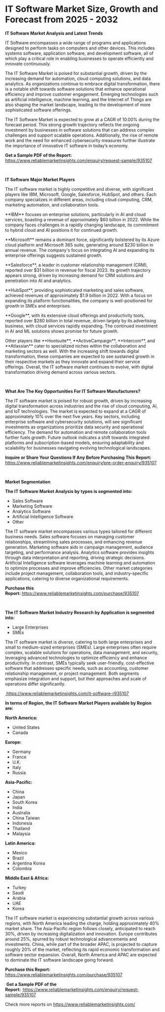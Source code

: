 <p><h1>IT Software Market Size, Growth and Forecast from 2025 - 2032</h1></p><p><strong>IT Software Market Analysis and Latest Trends</strong></p>
<p><p>IT Software encompasses a wide range of programs and applications designed to perform tasks on computers and other devices. This includes systems software, application software, and development software, all of which play a critical role in enabling businesses to operate efficiently and innovate continuously.</p><p>The IT Software Market is poised for substantial growth, driven by the increasing demand for automation, cloud computing solutions, and data analytics. As organizations continue to embrace digital transformation, there is a notable shift towards software solutions that enhance operational efficiency and improve customer engagement. Emerging technologies such as artificial intelligence, machine learning, and the Internet of Things are also shaping the market landscape, leading to the development of more sophisticated software offerings.</p><p>The IT Software Market is expected to grow at a CAGR of 10.00% during the forecast period. This strong growth trajectory reflects the ongoing investment by businesses in software solutions that can address complex challenges and support scalable operations. Additionally, the rise of remote work and the need for enhanced cybersecurity measures further illustrate the importance of innovative IT software in today’s economy.</p></p>
<p><strong>Get a Sample PDF of the Report:&nbsp;</strong> <a href="https://www.reliablemarketinsights.com/enquiry/request-sample/935107?utm_campaign=2475&utm_medium=2&utm_source=Github&utm_content=ia&utm_term=05032025&utm_id=it-software">https://www.reliablemarketinsights.com/enquiry/request-sample/935107</a></p>
<p>&nbsp;</p>
<p><strong>IT Software Major Market Players</strong></p>
<p><p>The IT software market is highly competitive and diverse, with significant players like IBM, Microsoft, Google, Salesforce, HubSpot, and others. Each company specializes in different areas, including cloud computing, CRM, marketing automation, and collaboration tools.</p><p>**IBM** focuses on enterprise solutions, particularly in AI and cloud services, boasting a revenue of approximately $60 billion in 2022. While the company faces challenges in a rapidly changing landscape, its commitment to hybrid cloud and AI positions it for continued growth.</p><p>**Microsoft** remains a dominant force, significantly bolstered by its Azure cloud platform and Microsoft 365 suite, generating around $230 billion in annual revenue. The company's focus on integrating AI and expanding its enterprise offerings suggests sustained growth.</p><p>**Salesforce**, a leader in customer relationship management (CRM), reported over $31 billion in revenue for fiscal 2023. Its growth trajectory appears strong, driven by increasing demand for CRM solutions and penetration into AI and analytics.</p><p>**HubSpot**, providing sophisticated marketing and sales software, achieved revenues of approximately $1.9 billion in 2022. With a focus on expanding its platform functionalities, the company is well-positioned for growth in SMEs and enterprises.</p><p>**Google**, with its extensive cloud offerings and productivity tools, reported over $280 billion in total revenue, driven largely by its advertising business, with cloud services rapidly expanding. The continued investment in AI and ML solutions shows promise for future growth.</p><p>Other players like **Hootsuite**, **ActiveCampaign**, **Intercom**, and **Atlassian** cater to specialized niches within the collaboration and marketing sectors as well. With the increasing shift towards digital transformation, these companies are expected to see sustained growth in their respective markets as they innovate and expand their service offerings. Overall, the IT software market continues to evolve, with digital transformation driving demand across various sectors.</p></p>
<p>&nbsp;</p>
<p><strong>What Are The Key Opportunities For IT Software Manufacturers?</strong></p>
<p><p>The IT software market is poised for robust growth, driven by increasing digital transformation across industries and the rise of cloud computing, AI, and IoT technologies. The market is expected to expand at a CAGR of approximately 10% over the next five years. Key sectors, including enterprise software and cybersecurity solutions, will see significant investments as organizations prioritize data security and operational efficiency. The demand for automation and remote collaboration tools further fuels growth. Future outlook indicates a shift towards integrated platforms and subscription-based models, ensuring adaptability and scalability for businesses navigating evolving technological landscapes.</p></p>
<p><strong>Inquire or Share Your Questions If Any Before Purchasing This Report:</strong> <a href="https://www.reliablemarketinsights.com/enquiry/pre-order-enquiry/935107?utm_campaign=2475&utm_medium=2&utm_source=Github&utm_content=ia&utm_term=05032025&utm_id=it-software">https://www.reliablemarketinsights.com/enquiry/pre-order-enquiry/935107</a></p>
<p>&nbsp;</p>
<p><strong>Market Segmentation</strong></p>
<p><strong>The IT Software Market Analysis by types is segmented into:</strong></p>
<p><ul><li>Sales Software</li><li>Marketing Software</li><li>Analytics Software</li><li>Artificial Intelligence Software</li><li>Other</li></ul></p>
<p><p>The IT software market encompasses various types tailored for different business needs. Sales software focuses on managing customer relationships, streamlining sales processes, and enhancing revenue generation. Marketing software aids in campaign management, audience targeting, and performance analysis. Analytics software provides insights through data interpretation and reporting, driving strategic decisions. Artificial Intelligence software leverages machine learning and automation to optimize processes and improve efficiencies. Other market categories include project management, collaboration tools, and industry-specific applications, catering to diverse organizational requirements.</p></p>
<p><strong>Purchase this Report:&nbsp;</strong><a href="https://www.reliablemarketinsights.com/purchase/935107?utm_campaign=2475&utm_medium=2&utm_source=Github&utm_content=ia&utm_term=05032025&utm_id=it-software">https://www.reliablemarketinsights.com/purchase/935107</a></p>
<p>&nbsp;</p>
<p><strong>The IT Software Market Industry Research by Application is segmented into:</strong></p>
<p><ul><li>Large Enterprises</li><li>SMEs</li></ul></p>
<p><p>The IT software market is diverse, catering to both large enterprises and small to medium-sized enterprises (SMEs). Large enterprises often require complex, scalable solutions for operations, data management, and security, leveraging advanced technologies to optimize efficiency and enhance productivity. In contrast, SMEs typically seek user-friendly, cost-effective software that addresses specific needs, such as accounting, customer relationship management, or project management. Both segments emphasize integration and support, but their approaches and scale of operations differ significantly.</p></p>
<p><a href="https://www.reliablemarketinsights.com/it-software-r935107?utm_campaign=2475&utm_medium=2&utm_source=Github&utm_content=ia&utm_term=05032025&utm_id=it-software">&nbsp;https://www.reliablemarketinsights.com/it-software-r935107</a></p>
<p><strong>In terms of Region, the IT Software Market Players available by Region are:</strong></p>
<p>
    <p> <strong> North America: </strong>
        <ul>
            <li>United States</li>
            <li>Canada</li>
        </ul>
        </p> 
    <p> <strong> Europe: </strong>
        <ul>
            <li>Germany</li>
            <li>France</li>
            <li>U.K.</li>
            <li>Italy</li>
            <li>Russia</li>
        </ul>
        </p> 
    <p> <strong> Asia-Pacific: </strong>
        <ul>
            <li>China</li>
            <li>Japan</li>
            <li>South Korea</li>
            <li>India</li>
            <li>Australia</li>
            <li>China Taiwan</li>
            <li>Indonesia</li>
            <li>Thailand</li>
            <li>Malaysia</li>
        </ul>
        </p> 
    <p> <strong> Latin America: </strong>
        <ul>
            <li>Mexico</li>
            <li>Brazil</li>
            <li>Argentina Korea</li>
            <li>Colombia</li>
        </ul>
        </p> 
    <p> <strong> Middle East & Africa: </strong>
        <ul>
            <li>Turkey</li>
            <li>Saudi</li>
            <li>Arabia</li>
            <li>UAE</li>
            <li>Korea</li>
        </ul>
    </p>
    </p>
<p><p>The IT software market is experiencing substantial growth across various regions, with North America leading the charge, holding approximately 40% market share. The Asia-Pacific region follows closely, anticipated to reach 30%, driven by increasing digitalization and innovation. Europe contributes around 25%, spurred by robust technological advancements and investments. China, while part of the broader APAC, is projected to capture roughly 20% of the market, reflecting its rapid economic transformation and software sector expansion. Overall, North America and APAC are expected to dominate the IT software landscape going forward.</p></p>
<p><strong>Purchase this Report: </strong><a href="https://www.reliablemarketinsights.com/purchase/935107?utm_campaign=2475&utm_medium=2&utm_source=Github&utm_content=ia&utm_term=05032025&utm_id=it-software">https://www.reliablemarketinsights.com/purchase/935107</a></p>
<p>&nbsp;<strong>Get a Sample PDF of the Report:&nbsp;&nbsp;</strong><a href="https://www.reliablemarketinsights.com/enquiry/request-sample/935107?utm_campaign=2475&utm_medium=2&utm_source=Github&utm_content=ia&utm_term=05032025&utm_id=it-software">https://www.reliablemarketinsights.com/enquiry/request-sample/935107</a></p>
<p><strong></strong></p>
<p>Check more reports on <a href="https://www.reliablemarketinsights.com/?utm_campaign=2475&utm_medium=2&utm_source=Github&utm_content=ia&utm_term=05032025&utm_id=it-software">https://www.reliablemarketinsights.com/</a></p>
